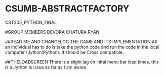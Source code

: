 # CSUMB-ABSTRACTFACTORY
CST205_PYTHON_FINAL

#GROUP MEMBERS
DEVORA
CHATURA
RYAN

##READ ME AND CHANGELOG
THE GAME AND ITS IMPLEMENTATION
All an individual has to do is take the python code and run the code in the local computer (Jython/Python). It should be Cross compatible. 

##THELOADSCREEN
There is a slight lag on inital menu bar load times, this is a Jython is issue as far as I am aware


